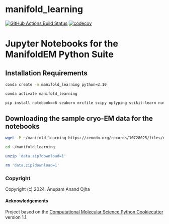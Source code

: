 manifold_learning
==============================
[//]: # (Badges)
[![GitHub Actions Build Status](https://github.com/REPLACE_WITH_OWNER_ACCOUNT/manifold_learning/workflows/CI/badge.svg)](https://github.com/REPLACE_WITH_OWNER_ACCOUNT/manifold_learning/actions?query=workflow%3ACI)
[![codecov](https://codecov.io/gh/REPLACE_WITH_OWNER_ACCOUNT/manifold_learning/branch/main/graph/badge.svg)](https://codecov.io/gh/REPLACE_WITH_OWNER_ACCOUNT/manifold_learning/branch/main)



# Jupyter Notebooks for the ManifoldEM Python Suite

## Installation Requirements 

```bash
conda create -n manifold_learning python=3.10
```
```bash
conda activate manifold_learning 
```
```bash
pip install notebook==6 seaborn mrcfile scipy nptyping scikit-learn numba tqdm imageio PyQt5 toml
```
## Downloading the sample cryo-EM data for the notebooks
```bash
wget -P ~/manifold_learning https://zenodo.org/records/10728025/files/data.zip?download=1
```

```bash
cd ~/manifold_learning
```

```bash
unzip 'data.zip?download=1'
```

```bash
rm 'data.zip?download=1'
```
### Copyright

Copyright (c) 2024, Anupam Anand Ojha


#### Acknowledgements
 
Project based on the 
[Computational Molecular Science Python Cookiecutter](https://github.com/molssi/cookiecutter-cms) version 1.1.
